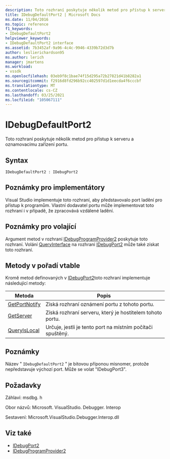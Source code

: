 ```yaml
---
description: Toto rozhraní poskytuje několik metod pro přístup k serveru a oznamovacímu zařízení portu.
title: IDebugDefaultPort2 | Microsoft Docs
ms.date: 11/04/2016
ms.topic: reference
f1_keywords:
- IDebugDefaultPort2
helpviewer_keywords:
- IDebugDefaultPort2 interface
ms.assetid: 7b3452af-9a96-4c4c-9946-4339b72d3d7b
author: leslierichardson95
ms.author: lerich
manager: jmartens
ms.workload:
- vssdk
ms.openlocfilehash: 03eb9f8c1bae74f15d295a72b27821d41b8282a1
ms.sourcegitcommit: f2916d8fd296b92cc402597d1d1eecda4f6cccbf
ms.translationtype: MT
ms.contentlocale: cs-CZ
ms.lasthandoff: 03/25/2021
ms.locfileid: "105067111"
---
```

# <a name="idebugdefaultport2"></a>IDebugDefaultPort2
Toto rozhraní poskytuje několik metod pro přístup k serveru a oznamovacímu zařízení portu.

## <a name="syntax"></a>Syntax

```
IDebugDefaultPort2 : IDebugPort2
```

## <a name="notes-for-implementers"></a>Poznámky pro implementátory
 Visual Studio implementuje toto rozhraní, aby představovalo port ladění pro přístup k programům. Vlastní dodavatel portu může implementovat toto rozhraní i v případě, že zpracovává vzdálené ladění.

## <a name="notes-for-callers"></a>Poznámky pro volající
 Argument metod v rozhraní [IDebugProgramProvider2](../../../extensibility/debugger/reference/idebugprogramprovider2.md) poskytuje toto rozhraní. Volání [QueryInterface](/cpp/atl/queryinterface) na rozhraní [IDebugPort2](../../../extensibility/debugger/reference/idebugport2.md) může také získat toto rozhraní.

## <a name="methods-in-vtable-order"></a>Metody v pořadí vtable
 Kromě metod definovaných v [IDebugPort2](../../../extensibility/debugger/reference/idebugport2.md)toto rozhraní implementuje následující metody:

|Metoda|Popis|
|------------|-----------------|
|[GetPortNotify](../../../extensibility/debugger/reference/idebugdefaultport2-getportnotify.md)|Získá rozhraní oznámení portu z tohoto portu.|
|[GetServer](../../../extensibility/debugger/reference/idebugdefaultport2-getserver.md)|Získá rozhraní serveru, který je hostitelem tohoto portu.|
|[QueryIsLocal](../../../extensibility/debugger/reference/idebugdefaultport2-queryislocal.md)|Určuje, jestli je tento port na místním počítači spuštěný.|

## <a name="remarks"></a>Poznámky
 Název " `IDebugDefaultPort2` " je bitovou příponou misnomer, protože nepředstavuje výchozí port. Může se volat "IDebugPort3".

## <a name="requirements"></a>Požadavky
 Záhlaví: msdbg. h

 Obor názvů: Microsoft. VisualStudio. Debugger. Interop

 Sestavení: Microsoft.VisualStudio.Debugger.Interop.dll

## <a name="see-also"></a>Viz také
- [IDebugPort2](../../../extensibility/debugger/reference/idebugport2.md)
- [IDebugProgramProvider2](../../../extensibility/debugger/reference/idebugprogramprovider2.md)

